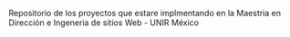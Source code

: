Repositorio de los proyectos que estare implmentando en la Maestria en Dirección e Ingeneria de sitios Web - UNIR México
